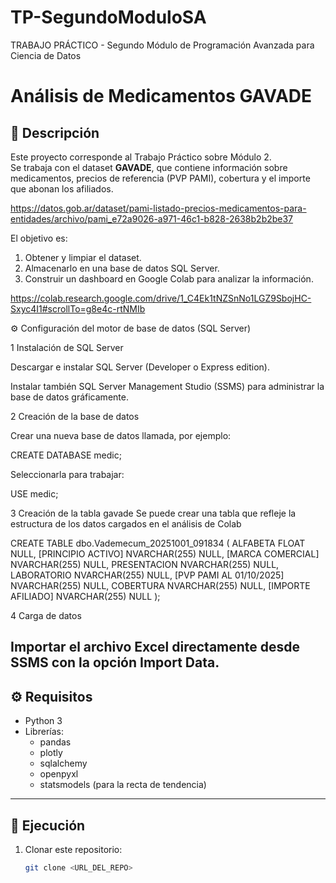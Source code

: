 # TP-SegundoModuloSA
TRABAJO PRÁCTICO - Segundo Módulo de Programación Avanzada para Ciencia de Datos
# Análisis de Medicamentos GAVADE

## 📌 Descripción
Este proyecto corresponde al Trabajo Práctico sobre Módulo 2.  
Se trabaja con el dataset **GAVADE**, que contiene información sobre medicamentos, precios de referencia (PVP PAMI), cobertura y el importe que abonan los afiliados.

https://datos.gob.ar/dataset/pami-listado-precios-medicamentos-para-entidades/archivo/pami_e72a9026-a971-46c1-b828-2638b2b2be37

El objetivo es:
1. Obtener y limpiar el dataset.
2. Almacenarlo en una base de datos SQL Server.
3. Construir un dashboard en Google Colab para analizar la información.
   
https://colab.research.google.com/drive/1_C4Ek1tNZSnNo1LGZ9SbojHC-Sxyc4I1#scrollTo=g8e4c-rtNMIb 


⚙️ Configuración del motor de base de datos (SQL Server)

1 Instalación de SQL Server

Descargar e instalar SQL Server (Developer o Express edition).

Instalar también SQL Server Management Studio (SSMS) para administrar la base de datos gráficamente.

2 Creación de la base de datos

Crear una nueva base de datos llamada, por ejemplo:

CREATE DATABASE medic;


Seleccionarla para trabajar:

USE medic;


3 Creación de la tabla gavade
Se puede crear una tabla que refleje la estructura de los datos cargados en el análisis de Colab

CREATE TABLE dbo.Vademecum_20251001_091834 (
    ALFABETA FLOAT NULL,
    [PRINCIPIO ACTIVO] NVARCHAR(255) NULL,
    [MARCA COMERCIAL] NVARCHAR(255) NULL,
    PRESENTACION NVARCHAR(255) NULL,
    LABORATORIO NVARCHAR(255) NULL,
    [PVP PAMI AL 01/10/2025] NVARCHAR(255) NULL,
    COBERTURA NVARCHAR(255) NULL,
    [IMPORTE AFILIADO] NVARCHAR(255) NULL
);

4 Carga de datos

Importar el archivo Excel directamente desde SSMS con la opción Import Data.
---

## ⚙️ Requisitos
- Python 3
- Librerías:
  - pandas
  - plotly
  - sqlalchemy
  - openpyxl
  - statsmodels (para la recta de tendencia)

---

## 🚀 Ejecución
1. Clonar este repositorio:
   ```bash
   git clone <URL_DEL_REPO>
